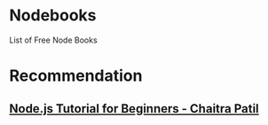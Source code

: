 # Nodebooks
List of Free Node Books

# Recommendation

## [Node.js Tutorial for Beginners - Chaitra Patil](https://www.amazon.com.br/Chaitra-Patil-Node-js-Tutorial-Beginners/dp/B01J5MZVM0)
